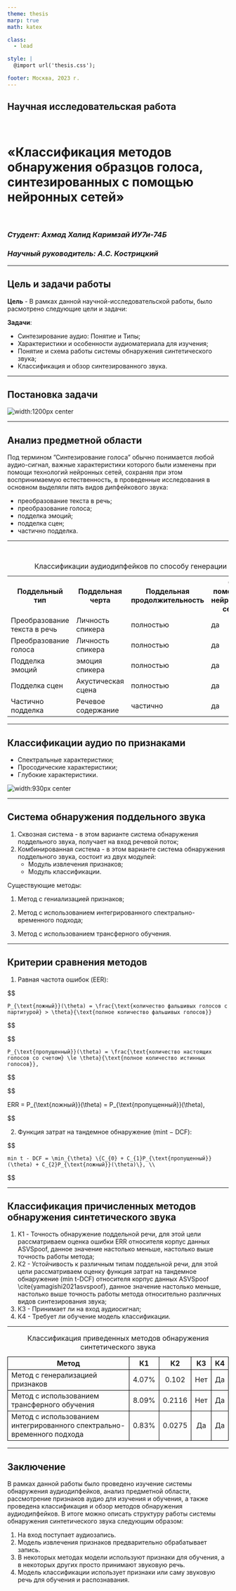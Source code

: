 ```yaml
---
theme: thesis
marp: true
math: katex

class:
  - lead

style: |
  @import url('thesis.css');

footer: Москва, 2023 г.
---
```


<!-- header: "Московский государственный технический университет
имени Н. Э. Баумана <br> (национальный исследовательский университет)" -->

## Научная исследовательская работа

<br>

# «Классификация методов обнаружения образцов голоса, синтезированных с помощью нейронных сетей»

<br>

### _Студент: Ахмад Халид Каримзай ИУ7и-74Б_

### _Научный руководитель: А.С. Кострицкий_

<!-- МГТУ им.  -->

---

<!-- header: "" -->
<!-- footer: "" -->

## <!-- paginate: true -->

## Цель и задачи работы

**Цель** - В рамках данной научной-исследовательской работы, было расмотрено
следующие цели и задачи:

**Задачи**:

- Синтезирование аудио: Понятие и Типы;
- Характеристики и особенности аудиоматериала для изучения;
- Понятие и схема работы системы обнаружения синтетического звука;
- Классификация и обзор синтезированного звука.

---

## Постановка задачи

![width:1200px center](assets/idef0.png)

---

## Анализ предметной области

Под термином ”Синтезирование голоса” обычно понимается любой аудио-сигнал, важные характеристики которого были изменены при помощи технологий нейронных сетей, сохраняя при этом воспринимаемую естественность, в проведенные исследования в основном выделяли пять видов дипфейкового звука:

- преобразование текста в речь;
- преобразование голоса;
- подделка эмоций;
- подделка сцен;
- частично подделка.

---



<br>

<table class = "widetab">
    <caption>Классификации аудиодипфейков по способу генерации</caption>
    <tr>
        <th>Поддельный тип</th>
        <th>Поддельная черта</th>
        <th>Поддельная продолжительность</th>
        <th>С помощью нейронной сети</th>
    </tr>
    <tr>
        <td>Преобразование текста в речь</td>
        <td>Личность спикера</td>
        <td>полностью</td>
        <td>да</td>
    </tr>
    <tr>
        <td>Преобразование голоса</td>
        <td>Личность спикера</td>
        <td>полностью</td>
        <td>да</td>
    </tr>
    <tr>
          <td>Подделка эмоций</td>
          <td>эмоция спикера</td>
          <td>полностью</td>
          <td>да</td>
    </tr>
    <tr>
        <td>Подделка сцен</td>
        <td>Акустическая сцена</td>
        <td>полностью</td>
        <td>да</td>
    </tr>
    <tr>
        <td>Частично подделка</td>
        <td>Речевое содержание</td>
        <td>частично</td>
        <td>да</td>
    </tr>
</table>

---


## Классификации аудио по признаками

- Спектральные характеристики;
- Просодические характеристики;
- Глубокие характеристики.

![width:930px center](assets/classification-of-audio.png)

---

## Система обнаружения поддельного звука

1. Сквозная система - в этом варианте система обнаружения поддельного
звука, получает на вход речевой поток;
2. Комбинированная система - в этом варианте система обнаружения
поддельного звука, состоит из двух модулей:
    - Модуль извлечения признаков;
    - Модуль классификации.

Существующие методы:

  1. Метод с гениализацией признаков;

  2. Метод с использованием интегрированного спектрально-временного подхода;

  3. Метод с использованием трансферного обучения.

---

## Критерии сравнения методов

1. Равная частота ошибок (EER):

$$

    P_{\text{ложный}}(\theta) = \frac{\text{количество фальшивых голосов с партитурой} > \theta}{\text{полное количество фальшивых голосов}}

$$

$$

    P_{\text{пропущенный}}(\theta) = \frac{\text{количество настоящих голосов со счетом} \le \theta}{\text{полное количество истинных голосов}}, 

$$

$$

  ERR = P_{\text{ложный}}(\theta) = P_{\text{пропущенный}}(\theta), 

$$

2. Функция затрат на тандемное обнаружение (mint − DCF):

$$

    min t - DCF = \min_{\theta} \{C_{0} + C_{1}P_{\text{пропущенный}}(\theta) + C_{2}P_{\text{ложный}}(\theta)\}, \\

$$


---

## Классификация причисленных методов обнаружения синтетического звука


1. K1 - Точность обнаружение поддельной речи, для этой цели рассматриваем оценка ошибки $\mathrm{ERR}$ относителя корпус данных ASVSpoof, данное значение настолько меньше, настолько выше точность работы метода;
2. К2 - Устойчивость к различным типам поддельной речи, для этой цели рассматриваем оценку функция затрат на тандемное обнаружение \(min t-DCF\) относителя корпус данных ASVSpoof \cite{yamagishi2021asvspoof}, данное значение настолько меньше, настолько выше точность работы метода относительно различных видов синтезирования звука;
3. К3 - Принимает ли на вход аудиосигнал;
4. К4 - Требует ли обучение модель классификации.

---



<table style="width:100%; border-collapse: collapse; text-align: center;">
    <caption>Классификация приведенных методов обнаружения синтетического звука</caption>
    <thead>
        <tr>
            <th style="border: 1px solid black;">Метод</th>
            <th style="border: 1px solid black;">К1</th>
            <th style="border: 1px solid black;">К2</th>
            <th style="border: 1px solid black;">К3</th>
            <th style="border: 1px solid black;">К4</th>
        </tr>
    </thead>
    <tbody>
        <tr>
            <td style="border: 1px solid black; text-align: left;">Метод с генерализацией признаков</td>
            <td style="border: 1px solid black;">4.07%</td>
            <td style="border: 1px solid black;">0.102</td>
            <td style="border: 1px solid black;">Нет</td>
            <td style="border: 1px solid black;">Да</td>
        </tr>
        <tr>
            <td style="border: 1px solid black; text-align: left;">Метод с использованием трансферного обучения</td>
            <td style="border: 1px solid black;">8.09%</td>
            <td style="border: 1px solid black;">0.2116</td>
            <td style="border: 1px solid black;">Нет</td>
            <td style="border: 1px solid black;">Да</td>
        </tr>
        <tr>
            <td style="border: 1px solid black; text-align: left;">Метод с использованием интегрированного спектрально-временного подхода</td>
            <td style="border: 1px solid black;">0.83%</td>
            <td style="border: 1px solid black;">0.0275</td>
            <td style="border: 1px solid black;">Да</td>
            <td style="border: 1px solid black;">Да</td>
        </tr>
    </tbody>
</table>

---

## Заключение


В рамках данной работы было проведено изучение системы обнаружения
аудиодипфейков, анализ предметной области, рассмотрение признаков аудио
для изучения и обучения, а также проведена классификация и обзор методов
обнаружения аудиодипфейков.
В итоге можно описать структуру работы системы обнаружения синтетического звука следующим образом:
1. На вход поступает аудиозапись.
2. Модель извлечения признаков предварительно обрабатывает запись.
3. В некоторых методах модели используют признаки для обучения, а в
некоторых других просто принимают звуковую речь.
4. Модель классификации использует признаки или саму звуковую речь для
обучения и распознавания.
